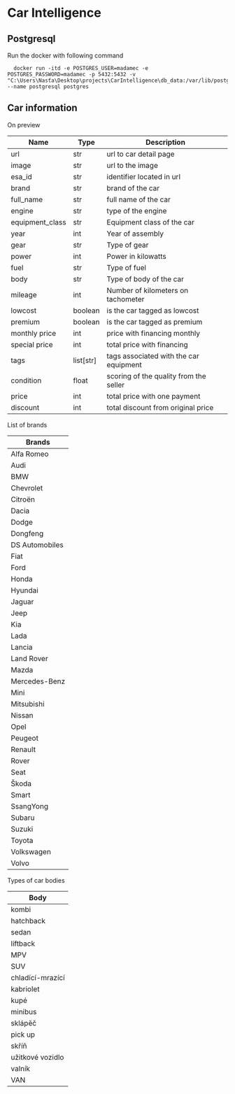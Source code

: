 # Car Intelligence



## Postgresql
    
Run the docker with following command

      docker run -itd -e POSTGRES_USER=madamec -e POSTGRES_PASSWORD=madamec -p 5432:5432 -v "C:\Users\Nasťa\Desktop\projects\CarIntelligence\db_data:/var/lib/postgresql/data" --name postgresql postgres


## Car information

On preview

| Name            | Type      | Description                            |
|-----------------|-----------|----------------------------------------|
| url             | str       | url to car detail page                 |
| image           | str       | url to the image                       |
| esa_id          | str       | identifier located in url              |
| brand           | str       | brand of the car                       |
| full_name       | str       | full name of the car                   |
| engine          | str       | type of the engine                     |
| equipment_class | str       | Equipment class of the car             |
| year            | int       | Year of assembly                       |
| gear            | str       | Type of gear                           |
| power           | int       | Power in kilowatts                     |
| fuel            | str       | Type of fuel                           |
| body            | str       | Type of body of the car                |
| mileage         | int       | Number of kilometers on tachometer     |
| lowcost         | boolean   | is the car tagged as lowcost           |
| premium         | boolean   | is the car tagged as premium           |
| monthly price   | int       | price with financing monthly           |
| special price   | int       | total price with financing             |
| tags            | list[str] | tags associated with the car equipment |
| condition       | float     | scoring of the quality from the seller |
| price           | int       | total price with one payment           |
| discount        | int       | total discount from original price     |


List of brands

| Brands         |
|----------------|
| Alfa Romeo     |
| Audi           |
| BMW            |
| Chevrolet      |
| Citroën        |
| Dacia          |
| Dodge          |
| Dongfeng       |
| DS Automobiles |
| Fiat           |
| Ford           |
| Honda          |
| Hyundai        |
| Jaguar         |
| Jeep           |
| Kia            |
| Lada           |
| Lancia         |
| Land Rover     |
| Mazda          |
| Mercedes-Benz  |
| Mini           |
| Mitsubishi     |
| Nissan         |
| Opel           |
| Peugeot        |
| Renault        |
| Rover          |
| Seat           |
| Škoda          |
| Smart          |
| SsangYong      |
| Subaru         |
| Suzuki         |
| Toyota         |
| Volkswagen     |
| Volvo          |

Types of car bodies

| Body             |
|------------------|
| kombi            |
| hatchback        |
| sedan            |
| liftback         |
| MPV              |
| SUV              |
| chladící-mrazící |
| kabriolet        |
| kupé             |
| minibus          |
| sklápěč          |
| pick up          |
| skříň            |
| užitkové vozidlo |
| valník           |
| VAN              |
